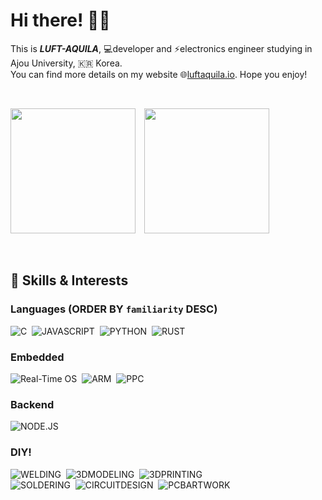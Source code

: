 # Hi there! 🙋‍♂️
This is _**LUFT-AQUILA**_, 💻developer and ⚡electronics engineer studying in Ajou University, 🇰🇷 Korea.  
You can find more details on my website 🌐[luftaquila.io](https://luftaquila.io). Hope you enjoy!

<br>

<img src="https://github-readme-stats.vercel.app/api?username=luftaquila&show_icons=true&include_all_commits=true&theme=vue" height="200px">&emsp;<img src="https://github-readme-stats.vercel.app/api/top-langs/?username=luftaquila&hide=html,css,scss,AutoHotKey,batchfile,powershell&langs_count=4&theme=vue" height="200px">

<br>

## 🚀 Skills & Interests
### Languages (ORDER BY `familiarity` DESC)
![C](https://img.shields.io/badge/C-2E3340?style=for-the-badge&logo=c&logoColor=white)&nbsp;
![JAVASCRIPT](https://img.shields.io/badge/JavaScript-323330?style=for-the-badge&logo=javascript&logoColor=F7DF1E)&nbsp;
![PYTHON](https://img.shields.io/badge/Python-3776AB?style=for-the-badge&logo=python&logoColor=white)&nbsp;
![RUST](https://img.shields.io/badge/rust-000000?style=for-the-badge&logo=rust&logoColor=white)&nbsp;

### Embedded
![Real-Time OS](https://img.shields.io/badge/Real%20Time%20OS-556472?style=for-the-badge&logo=figshare&logoColor=white)&nbsp;
![ARM](https://img.shields.io/badge/arm-0091BD?style=for-the-badge&logo=arm&logoColor=white)&nbsp;
![PPC](https://img.shields.io/badge/ppc-FF7328?style=for-the-badge&logo=power-automate&logoColor=white)&nbsp;

### Backend
![NODE.JS](https://img.shields.io/badge/Node.js-339933?style=for-the-badge&logo=nodedotjs&logoColor=white)&nbsp;

### DIY!
![WELDING](https://img.shields.io/badge/WELDING-324FFF?style=for-the-badge&logo=Lit&logoColor=white)&nbsp;
![3DMODELING](https://img.shields.io/badge/3D%20MODELING-E7352C?style=for-the-badge&logo=Autodesk&logoColor=white)&nbsp;
![3DPRINTING](https://img.shields.io/badge/3D%20PRINTING-137CBD?style=for-the-badge&logo=Blueprint&logoColor=white)<br>
![SOLDERING](https://img.shields.io/badge/SOLDERING-556472?style=for-the-badge&logo=Openlayers&logoColor=white)&nbsp;
![CIRCUITDESIGN](https://img.shields.io/badge/CIRCUIT%20DESIGN-006600?style=for-the-badge&logo=node-red&logoColor=white)&nbsp;
![PCBARTWORK](https://img.shields.io/badge/PCB%20ARTWORK-2D50A5?style=for-the-badge&logo=Archicad&logoColor=white)&nbsp;
